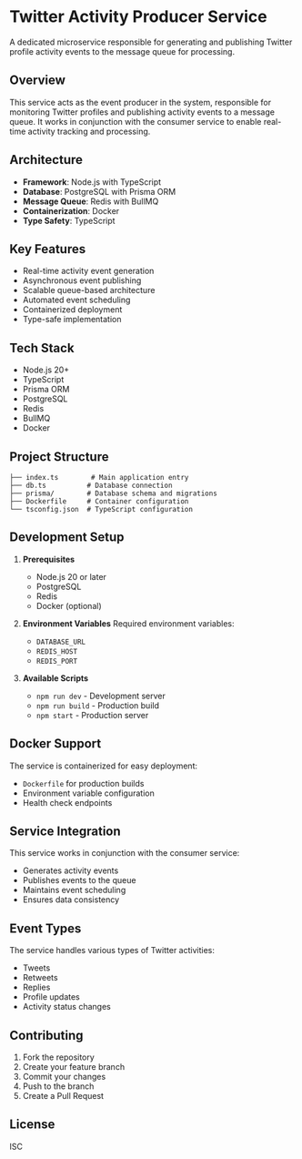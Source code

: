 # Twitter Activity Producer Service

A dedicated microservice responsible for generating and publishing Twitter profile activity events to the message queue for processing.

## Overview

This service acts as the event producer in the system, responsible for monitoring Twitter profiles and publishing activity events to a message queue. It works in conjunction with the consumer service to enable real-time activity tracking and processing.

## Architecture

- **Framework**: Node.js with TypeScript
- **Database**: PostgreSQL with Prisma ORM
- **Message Queue**: Redis with BullMQ
- **Containerization**: Docker
- **Type Safety**: TypeScript

## Key Features

- Real-time activity event generation
- Asynchronous event publishing
- Scalable queue-based architecture
- Automated event scheduling
- Containerized deployment
- Type-safe implementation

## Tech Stack

- Node.js 20+
- TypeScript
- Prisma ORM
- PostgreSQL
- Redis
- BullMQ
- Docker

## Project Structure

```
├── index.ts        # Main application entry
├── db.ts          # Database connection
├── prisma/        # Database schema and migrations
├── Dockerfile     # Container configuration
└── tsconfig.json  # TypeScript configuration
```

## Development Setup

1. **Prerequisites**
   - Node.js 20 or later
   - PostgreSQL
   - Redis
   - Docker (optional)

2. **Environment Variables**
   Required environment variables:
   - `DATABASE_URL`
   - `REDIS_HOST`
   - `REDIS_PORT`

3. **Available Scripts**
   - `npm run dev` - Development server
   - `npm run build` - Production build
   - `npm start` - Production server

## Docker Support

The service is containerized for easy deployment:
- `Dockerfile` for production builds
- Environment variable configuration
- Health check endpoints

## Service Integration

This service works in conjunction with the consumer service:
- Generates activity events
- Publishes events to the queue
- Maintains event scheduling
- Ensures data consistency

## Event Types

The service handles various types of Twitter activities:
- Tweets
- Retweets
- Replies
- Profile updates
- Activity status changes

## Contributing

1. Fork the repository
2. Create your feature branch
3. Commit your changes
4. Push to the branch
5. Create a Pull Request

## License

ISC 